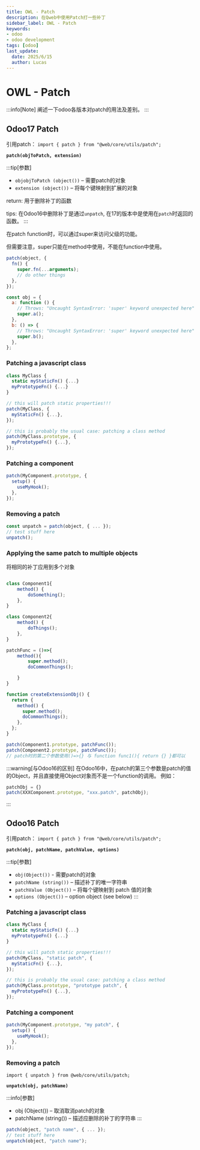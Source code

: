 ```yaml
---
title: OWL - Patch
description: 在Qweb中使用Patch打一些补丁
sidebar_label: OWL - Patch
keywords:
- odoo
- odoo development
tags: [odoo]
last_update:
  date: 2025/6/15
  author: Lucas
---
```


# OWL - Patch

:::info[Note]
阐述一下odoo各版本对patch的用法及差别。
:::

## Odoo17 Patch

引用patch：
`import { patch } from "@web/core/utils/patch";`

**`patch(objToPatch, extension)`**

:::tip[参数]
- `objobjToPatch (object())` – 需要patch的对象
- `extension (object())` – 将每个键映射到扩展的对象

return: 用于删除补丁的函数

tips: 在Odoo16中删除补丁是通过`unpatch`, 在17的版本中是使用在`patch`时返回的函数。
:::

在patch function时，可以通过super来访问父级的功能。

但需要注意，super只能在method中使用，不能在function中使用。

```javascript
patch(object, {
  fn() {
    super.fn(...arguments);
    // do other things
  },
});

const obj = {
  a: function () {
    // Throws: "Uncaught SyntaxError: 'super' keyword unexpected here"
    super.a();
  },
  b: () => {
    // Throws: "Uncaught SyntaxError: 'super' keyword unexpected here"
    super.b();
  },
};
```

### Patching a javascript class

```javascript
class MyClass {
  static myStaticFn() {...}
  myPrototypeFn() {...}
}

// this will patch static properties!!!
patch(MyClass, {
  myStaticFn() {...},
});

// this is probably the usual case: patching a class method
patch(MyClass.prototype, {
  myPrototypeFn() {...},
});
```

### Patching a component

```javascript
patch(MyComponent.prototype, {
  setup() {
    useMyHook();
  },
});
```

### Removing a patch

```javascript
const unpatch = patch(object, { ... });
// test stuff here
unpatch();
```

### Applying the same patch to multiple objects

将相同的补丁应用到多个对象

```javascript

class Component1{
    method() {
        doSomething();
    },
}

class Component2{
    method() {
        doThings();
    },
}

patchFunc = ()=>{
    method(){
        super.method();
        doCommonThings();

    }
}

function createExtensionObj() {
  return {
    method() {
      super.method();
      doCommonThings();
    },
  };
}

patch(Component1.prototype, patchFunc());
patch(Component2.prototype, patchFunc());
// patch时的第二个参数使用()=>{} 与 function func1(){ return {} }都可以
```

:::warning[与Odoo16的区别]
在Odoo16中，在patch的第三个参数是patch的值的Object，并且直接使用Object对象而不是一个function的调用。
例如：

```javascript
patchObj = {}
patch(XXXComponent.prototype, "xxx.patch", patchObj);
```

:::


## Odoo16 Patch

引用patch：
`import { patch } from "@web/core/utils/patch";`

**`patch(obj, patchName, patchValue, options)`**

:::tip[参数]
- `obj(Object())` - 需要patch的对象
- `patchName (string())` – 描述补丁的唯一字符串
- `patchValue (Object())` – 将每个键映射到 patch 值的对象
- `options (Object())` – option object (see below)
:::

### Patching a javascript class

```javascript
class MyClass {
  static myStaticFn() {...}
  myPrototypeFn() {...}
}

// this will patch static properties!!!
patch(MyClass, "static patch", {
  myStaticFn() {...},
});

// this is probably the usual case: patching a class method
patch(MyClass.prototype, "prototype patch", {
  myPrototypeFn() {...},
});
```

### Patching a component

```javascript
patch(MyComponent.prototype, "my patch", {
  setup() {
    useMyHook();
  },
});
```

### Removing a patch

`import { unpatch } from @web/core/utils/patch;`

**`unpatch(obj, patchName)`**

:::info[参数]
- obj (Object()) – 取消取消patch的对象
- patchName (string()) – 描述应删除的补丁的字符串
:::

```javascript
patch(object, "patch name", { ... });
// test stuff here
unpatch(object, "patch name");
```

